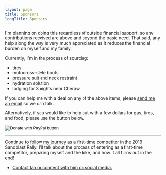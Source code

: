 ```yaml
---
layout: page
title: Sponsors
longTitle: Sponsors
---
```


I'm planning on doing this regardless of outside financial support, so any contributions received are above and beyond the basic need. That said, any help along the way is very much appreciated as it reduces the financial burden on myself and my family.

Currently, I'm in the process of sourcing:

* tires <!-- shinko 546 -->
* motocross-style boots
* pressure suit and neck restraint
* hydration solution
* lodging for 3 nights near Cheraw

If you can help me with a deal on any of the above items, please [send me an email](mailto:ian@does.racing) so we can talk.

Alternatively, if you would like to help out with a few dollars for gas, tires, and food, please use the button below.

<form action="https://www.paypal.com/cgi-bin/webscr" method="post" target="_top">
<input type="hidden" name="cmd" value="_s-xclick" />
<input type="hidden" name="hosted_button_id" value="3G239GEBGF5CU" />
<input type="image" src="https://www.paypalobjects.com/en_US/i/btn/btn_donateCC_LG.gif" border="0" name="submit" title="PayPal - The safer, easier way to pay online!" alt="Donate with PayPal button" />
<img alt="" border="0" src="https://www.paypal.com/en_US/i/scr/pixel.gif" width="1" height="1" />
</form>

----

[Continue to follow my journey](/) as a first-time competitor in the 2019 Sandblast Rally. I'll talk about the process of entering as a first-time competitor, preparing myself and the bike, and how it all turns out in the end!

* [Contact Ian or connect with him on social media.](/contact.html)